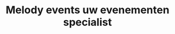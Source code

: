 ---
layout: layouts/pages/home.vto

hasLightbox: true

menu:
  visible: true
  title: "Home"
  url: "/"
  order: 1

title: "Melody events uw evenementen specialist"
description: "Voor al uw evenementen groot of klein moet u bij Melody Events zijn"


section_hero:
  block_title: "Melody Events"
  title: "De perfecte locatie voor jouw droomfeest. Stijlvol, sfeervol en zorgeloos genieten."
  image: "https://www.melodyevents.nl/img/hero-image.webp"
  alt: "Hero image"

section_services:
  block_title: "Diensten"
  title: "Wij kunnen u voorzien van"
  list:
    - name: "Huwelijks feesten"
      icon: "/images/undraw_wedding.svg"
      body: "Maak onvergetelijke herinneringen in een betoverende setting, ideaal voor uw bijzondere dag."
      url: "/diensten"

    - name: "Zakelijke evenementen"
      icon: "/images//undraw_meeting.svg"
      body: "Bent u op zoek naar een plek voor een congres, seminarie, beurs of bedrijfsfeest?"
      url: "/diensten/zakelijke-evenementen"

    - name: "Overige evenementen"
      icon: "/images/undraw_got-an-idea.svg"
      body: "Heeft u een ander idee voor een evenement, neem dan gerust contact met ons op."
      url: "/diensten/overige-evenementen/"

section_about:
  block_title: "Over ons"
  title: "Wie zijn wij?"
  body: "Melody Events is al jaren een betrouwbare partner voor evenementen, van bruiloften tot zakelijke bijeenkomsten. Met onze ervaring en oog voor detail maken we elk moment uniek en onvergetelijk"
  image: "/uploads/melody-2.jpg"
  alt: "about image"

section_gallery:
  block_title: "De ruimte"
  title: "Een aantal fotos van de ruimte"
  images:
    - path: "/uploads/ingang-hoek-2.png"
      alt: "Image 1"
    - path: "/uploads/ingang-voor-2.png"
      alt: "Image 2"
    - path: "/uploads/zaal-achter-d.jpeg"
      alt: "Image 3"
    - path: "/uploads/zaal-midden-c.jpeg"
      alt: "Image 4"
    - path: "/uploads/zaal-podium.jpeg"
      alt: "Image 5"
    - path: "/uploads/zaal-schuin.jpeg"
      alt: "Image 6"

section_cta:
  block_one_title: "Vragen? Wij helpen graag!"
  block_one_body: "Heeft u nog vragen of twijfels? Aarzel dan niet om contact met ons op te nemen, wij staan klaar om u zo snel mogelijk te helpen!"
  button_one:
    title: "Neem contact op"
    url: "/contact"

  block_two_title: "Vraag vandaag nog een offerte aan!"
  block_two_body: "Wilt u een evenement organiseren in een unieke en sfeervolle locatie? Wacht dan niet langer en boek vandaag nog bij ons voor een onvergetelijke ervaring!"
  button_two:
    title: "Vrijblijvende offerte"
    url: "/offerte"
---